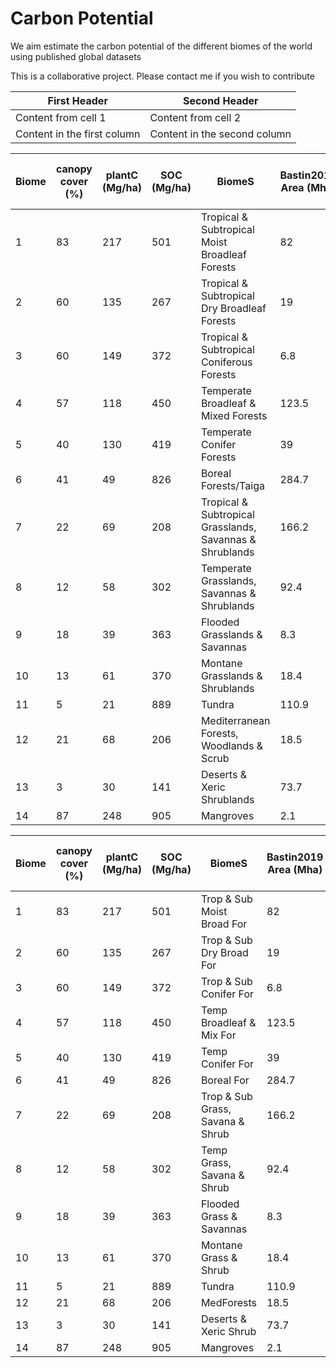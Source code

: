 # Carbon Potential
We aim estimate the carbon potential of the different biomes of the world using published global datasets

This is a collaborative project. Please contact me if you wish to contribute 

First Header | Second Header
------------ | -------------
Content from cell 1 | Content from cell 2
Content in the first column | Content in the second column


Biome|canopy cover (%)|plantC (Mg/ha)|SOC (Mg/ha)|BiomeS| Bastin2019 Area (Mha)|Current SOC Stock (Gt)|PlantDraw (Gt)|SoilDraw (Gt)
---- | -----|------|---|------|-------------------|------|---------|--------
1|83|217|501|Tropical & Subtropical Moist Broadleaf Forests|82|6.3|17794|40567
2|60|135|267|Tropical & Subtropical Dry Broadleaf Forests|19|0.5|2565|5064
3|60|149|372|Tropical & Subtropical Coniferous Forests|6.8|0.1|1013|2529
4|57|118|450|Temperate Broadleaf & Mixed Forests|123.5|5.8|14573|54853
5|40|130|419|Temperate Conifer Forests|39|1.9|5070|16265
6|41|49|826|Boreal Forests/Taiga|284.7|23.9|13950|228369
7|22|69|208|Tropical & Subtropical Grasslands, Savannas & Shrublands|166.2|2.3|11468|34192
8|12|58|302|Temperate Grasslands, Savannas & Shrublands|92.4|3.7|5359|27563
9|18|39|363|Flooded Grasslands & Savannas|8.3|0.3|324|3010
10|13|61|370|Montane Grasslands & Shrublands|18.4|1.4|1122|6782
11|5|21|889|Tundra|110.9|16.5|2329|96756
12|21|68|206|Mediterranean Forests, Woodlands & Scrub|18.5|0.5|1258|3801
13|3|30|141|Deserts & Xeric Shrublands|73.7|2.1|2211|10238
14|87|248|905|Mangroves|2.1|0.2|521|1900

Biome|canopy cover (%)|plantC (Mg/ha)|SOC (Mg/ha)|BiomeS| Bastin2019 Area (Mha)|Current SOC Stock (Gt)|PlantDraw (Gt)|SoilDraw (Gt)
---- | -----|------|---|------|-------------------|------|---------|--------
1|83|217|501|Trop & Sub Moist Broad For|82|6.3|17794|40567
2|60|135|267|Trop & Sub Dry Broad For|19|0.5|2565|5064
3|60|149|372|Trop & Sub Conifer For|6.8|0.1|1013|2529
4|57|118|450|Temp Broadleaf & Mix For|123.5|5.8|14573|54853
5|40|130|419|Temp Conifer For|39|1.9|5070|16265
6|41|49|826|Boreal For|284.7|23.9|13950|228369
7|22|69|208|Trop & Sub Grass, Savana & Shrub|166.2|2.3|11468|34192
8|12|58|302|Temp Grass, Savana & Shrub|92.4|3.7|5359|27563
9|18|39|363|Flooded Grass & Savannas|8.3|0.3|324|3010
10|13|61|370|Montane Grass & Shrub|18.4|1.4|1122|6782
11|5|21|889|Tundra|110.9|16.5|2329|96756
12|21|68|206|MedForests|18.5|0.5|1258|3801
13|3|30|141|Deserts & Xeric Shrub|73.7|2.1|2211|10238
14|87|248|905|Mangroves|2.1|0.2|521|1900

